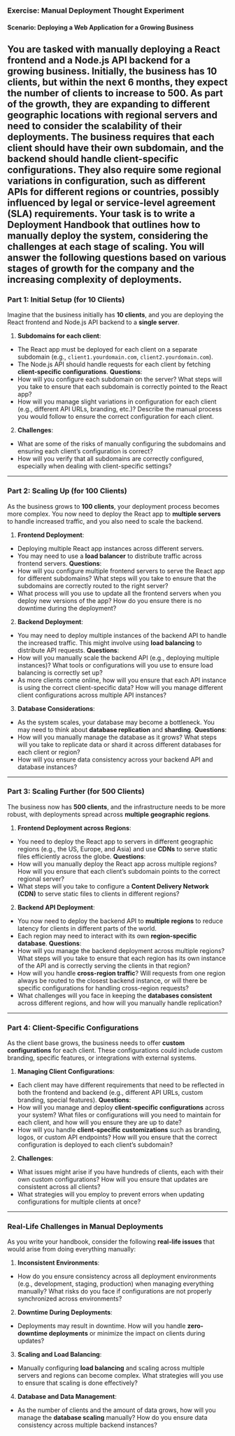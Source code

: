 ### Exercise: Manual Deployment Thought Experiment

#### Scenario: Deploying a Web Application for a Growing Business

You are tasked with manually deploying a **React frontend** and a **Node.js API backend** for a growing business. Initially, the business has **10 clients**, but within the next 6 months, they expect the number of clients to increase to **500**. As part of the growth, they are expanding to different geographic locations with **regional servers** and need to consider the scalability of their deployments.
The business requires that each client should have their own subdomain, and the backend should handle **client-specific configurations**. They also require some **regional variations** in configuration, such as different APIs for different regions or countries, possibly influenced by legal or service-level agreement (SLA) requirements.
Your task is to write a **Deployment Handbook** that outlines how to manually deploy the system, considering the challenges at each stage of scaling. You will answer the following questions based on various stages of growth for the company and the increasing complexity of deployments.
---
### **Part 1: Initial Setup (for 10 Clients)**
Imagine that the business initially has **10 clients**, and you are deploying the React frontend and Node.js API backend to a **single server**.
1. **Subdomains for each client**:
- The React app must be deployed for each client on a separate subdomain (e.g., `client1.yourdomain.com`, `client2.yourdomain.com`).
- The Node.js API should handle requests for each client by fetching **client-specific configurations**.
**Questions**:
- How will you configure each subdomain on the server? What steps will you take to ensure that each subdomain is correctly pointed to the React app?
- How will you manage slight variations in configuration for each client (e.g., different API URLs, branding, etc.)? Describe the manual process you would follow to ensure the correct configuration for each client.
2. **Challenges**:
- What are some of the risks of manually configuring the subdomains and ensuring each client’s configuration is correct?
- How will you verify that all subdomains are correctly configured, especially when dealing with client-specific settings?
---
### **Part 2: Scaling Up (for 100 Clients)**
As the business grows to **100 clients**, your deployment process becomes more complex. You now need to deploy the React app to **multiple servers** to handle increased traffic, and you also need to scale the backend.
1. **Frontend Deployment**:
- Deploying multiple React app instances across different servers.
- You may need to use a **load balancer** to distribute traffic across frontend servers.
**Questions**:
- How will you configure multiple frontend servers to serve the React app for different subdomains? What steps will you take to ensure that the subdomains are correctly routed to the right server?
- What process will you use to update all the frontend servers when you deploy new versions of the app? How do you ensure there is no downtime during the deployment?
2. **Backend Deployment**:
- You may need to deploy multiple instances of the backend API to handle the increased traffic. This might involve using **load balancing** to distribute API requests.
**Questions**:
- How will you manually scale the backend API (e.g., deploying multiple instances)? What tools or configurations will you use to ensure load balancing is correctly set up?
- As more clients come online, how will you ensure that each API instance is using the correct client-specific data? How will you manage different client configurations across multiple API instances?
3. **Database Considerations**:
- As the system scales, your database may become a bottleneck. You may need to think about **database replication** and **sharding**.
**Questions**:
- How will you manually manage the database as it grows? What steps will you take to replicate data or shard it across different databases for each client or region?
- How will you ensure data consistency across your backend API and database instances?
---
### **Part 3: Scaling Further (for 500 Clients)**
The business now has **500 clients**, and the infrastructure needs to be more robust, with deployments spread across **multiple geographic regions**.
1. **Frontend Deployment across Regions**:
- You need to deploy the React app to servers in different geographic regions (e.g., the US, Europe, and Asia) and use **CDNs** to serve static files efficiently across the globe.
**Questions**:
- How will you manually deploy the React app across multiple regions? How will you ensure that each client’s subdomain points to the correct regional server?
- What steps will you take to configure a **Content Delivery Network (CDN)** to serve static files to clients in different regions?
2. **Backend API Deployment**:
- You now need to deploy the backend API to **multiple regions** to reduce latency for clients in different parts of the world.
- Each region may need to interact with its own **region-specific database**.
**Questions**:
- How will you manage the backend deployment across multiple regions? What steps will you take to ensure that each region has its own instance of the API and is correctly serving the clients in that region?
- How will you handle **cross-region traffic**? Will requests from one region always be routed to the closest backend instance, or will there be specific configurations for handling cross-region requests?
- What challenges will you face in keeping the **databases consistent** across different regions, and how will you manually handle replication?
---
### **Part 4: Client-Specific Configurations**
As the client base grows, the business needs to offer **custom configurations** for each client. These configurations could include custom branding, specific features, or integrations with external systems.
1. **Managing Client Configurations**:
- Each client may have different requirements that need to be reflected in both the frontend and backend (e.g., different API URLs, custom branding, special features).
**Questions**:
- How will you manage and deploy **client-specific configurations** across your system? What files or configurations will you need to maintain for each client, and how will you ensure they are up to date?
- How will you handle **client-specific customizations** such as branding, logos, or custom API endpoints? How will you ensure that the correct configuration is deployed to each client’s subdomain?
2. **Challenges**:
- What issues might arise if you have hundreds of clients, each with their own custom configurations? How will you ensure that updates are consistent across all clients?
- What strategies will you employ to prevent errors when updating configurations for multiple clients at once?
---
### **Real-Life Challenges in Manual Deployments**
As you write your handbook, consider the following **real-life issues** that would arise from doing everything manually:
1. **Inconsistent Environments**:
- How do you ensure consistency across all deployment environments (e.g., development, staging, production) when managing everything manually? What risks do you face if configurations are not properly synchronized across environments?
2. **Downtime During Deployments**:
- Deployments may result in downtime. How will you handle **zero-downtime deployments** or minimize the impact on clients during updates?
3. **Scaling and Load Balancing**:
- Manually configuring **load balancing** and scaling across multiple servers and regions can become complex. What strategies will you use to ensure that scaling is done effectively?
4. **Database and Data Management**:
- As the number of clients and the amount of data grows, how will you manage the **database scaling** manually? How do you ensure data consistency across multiple backend instances?


